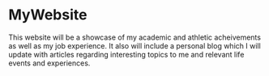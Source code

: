 # MyWebsite
This website will be a showcase of my academic and athletic acheivements as well as my job experience. It also will include
a personal blog which I will update with articles regarding interesting topics to me and relevant life events and experiences.
